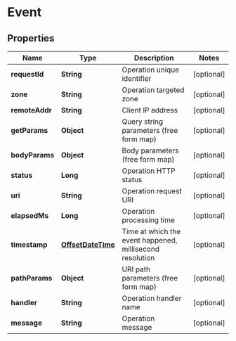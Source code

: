 # Event

## Properties
Name | Type | Description | Notes
------------ | ------------- | ------------- | -------------
**requestId** | **String** | Operation unique identifier |  [optional]
**zone** | **String** | Operation targeted zone |  [optional]
**remoteAddr** | **String** | Client IP address |  [optional]
**getParams** | **Object** | Query string parameters (free form map) |  [optional]
**bodyParams** | **Object** | Body parameters (free form map) |  [optional]
**status** | **Long** | Operation HTTP status |  [optional]
**uri** | **String** | Operation request URI |  [optional]
**elapsedMs** | **Long** | Operation processing time |  [optional]
**timestamp** | [**OffsetDateTime**](OffsetDateTime.md) | Time at which the event happened, millisecond resolution |  [optional]
**pathParams** | **Object** | URI path parameters (free form map) |  [optional]
**handler** | **String** | Operation handler name |  [optional]
**message** | **String** | Operation message |  [optional]
